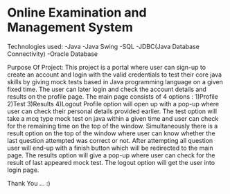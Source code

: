 # Online Examination and Management System
Technologies used:
        -Java
        -Java Swing
        -SQL
        -JDBC(Java Database Connectivity)
        -Oracle Database

Purpose Of Project:
      This project is a portal where user can sign-up to create an account and login with the valid credentials to test their core java skills 
      by giving mock tests based in Java programming language on a given fixed time. The user can later login and check the account details and 
      results on the profile page. 
      The main page consists of 4 options :
            1)Profile
            2)Test
            3)Results
            4)Logout
      Profile option will open up with a pop-up where user can check their personal details provided earlier.
      The test option will take a mcq type mock test on java within a given time and user can check for the remaining time on the top of the 
      window. Simultaneously there is a result option on the top of the window where user can know whether the last question attempted was 
      correct or not. After attempting all question user will end-up with a finish button which will be redirected to the main page.
      The results option will give a pop-up where user can check for the result of last appeared mock test.
      The logout option will get the user into login page.
      
      



Thank You ... :)
